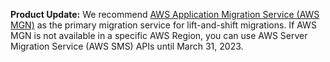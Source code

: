 **Product Update:** We recommend [AWS Application Migration Service (AWS MGN)](https://aws.amazon.com/application-migration-service/) as the primary migration service for lift-and-shift migrations. If AWS MGN is not available in a specific AWS Region, you can use AWS Server Migration Service (AWS SMS) APIs until March 31, 2023.
